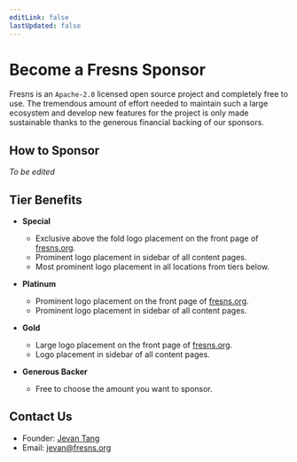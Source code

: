```yaml
---
editLink: false
lastUpdated: false
---
```


# Become a Fresns Sponsor

Fresns is an `Apache-2.0` licensed open source project and completely free to use. The tremendous amount of effort needed to maintain such a large ecosystem and develop new features for the project is only made sustainable thanks to the generous financial backing of our sponsors.

## How to Sponsor

*To be edited*

## Tier Benefits

- **Special**
    - Exclusive above the fold logo placement on the front page of [fresns.org](https://fresns.org/).
    - Prominent logo placement in sidebar of all content pages.
    - Most prominent logo placement in all locations from tiers below.

- **Platinum**
    - Prominent logo placement on the front page of [fresns.org](https://fresns.org/).
    - Prominent logo placement in sidebar of all content pages.

- **Gold**
    - Large logo placement on the front page of [fresns.org](https://fresns.org/).
    - Logo placement in sidebar of all content pages.

- **Generous Backer**
    - Free to choose the amount you want to sponsor.

## Contact Us

- Founder: [Jevan Tang](https://github.com/jevantang)
- Email: [jevan@fresns.org](mailto:jevan@fresns.org)
